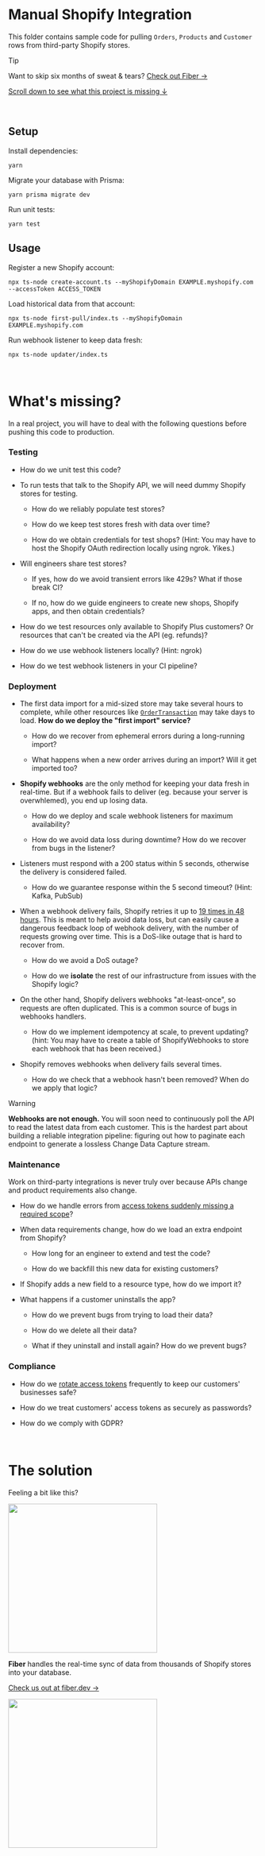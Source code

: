 # Manual Shopify Integration

This folder contains sample code for pulling `Orders`, `Products` and `Customer` rows from
third-party Shopify stores.

> [!TIP]
>
> Want to skip six months of sweat & tears?
> [Check out Fiber &rarr;](https://fiber.dev)

[Scroll down to see what this project is missing &darr;](#whats-missing)

<br />

## Setup

Install dependencies:

`yarn`

Migrate your database with Prisma:

`yarn prisma migrate dev`

Run unit tests:

`yarn test`

## Usage

Register a new Shopify account:

`npx ts-node create-account.ts --myShopifyDomain EXAMPLE.myshopify.com
--accessToken ACCESS_TOKEN`

Load historical data from that account:

`npx ts-node first-pull/index.ts --myShopifyDomain EXAMPLE.myshopify.com`

Run webhook listener to keep data fresh:

`npx ts-node updater/index.ts`

<br />

# What's missing?

In a real project, you will have to deal with the following questions before
pushing this code to production.

### Testing

- How do we unit test this code?

- To run tests that talk to the Shopify API, we will need dummy Shopify stores
  for testing.

  - How do we reliably populate test stores?

  - How do we keep test stores fresh with data over time?

  - How do we obtain credentials for test shops? (Hint: You may have to host the
    Shopify OAuth redirection locally using ngrok. Yikes.)

- Will engineers share test stores?

  - If yes, how do we avoid transient errors like 429s? What if those break CI?

  - If no, how do we guide engineers to create new shops, Shopify apps, and then
    obtain credentials?

- How do we test resources only available to Shopify Plus customers? Or
  resources that can't be created via the API (eg. refunds)?

- How do we use webhook listeners locally? (Hint: ngrok)

- How do we test webhook listeners in your CI pipeline?

### Deployment

- The first data import for a mid-sized store may take several hours to
  complete, while other resources like
  [`OrderTransaction`](https://shopify.dev/docs/api/admin-rest/2023-07/resources/transaction)
  may take days to load. **How do we deploy the "first import" service?**

  - How do we recover from ephemeral errors during a long-running import?

  - What happens when a new order arrives during an import? Will it get imported
    too?

- **Shopify webhooks** are the only method for keeping your data fresh in
  real-time. But if a webhook fails to deliver (eg. because your server is
  overwhlemed), you end up losing data.

  - How do we deploy and scale webhook listeners for maximum availability?

  - How do we avoid data loss during downtime? How do we recover from bugs in
    the listener?

- Listeners must respond with a 200 status within 5 seconds, otherwise the
  delivery is considered failed.

  - How do we guarantee response within the 5 second timeout? (Hint: Kafka,
    PubSub)

- When a webhook delivery fails, Shopify retries it up to [19 times in 48
  hours](https://shopify.dev/docs/apps/webhooks/configuration/https#retry-frequency).
  This is meant to help avoid data loss, but can easily cause a dangerous feedback
  loop of webhook delivery, with the number of requests growing over time. This is
  a DoS-like outage that is hard to recover from.

  - How do we avoid a DoS outage?

  - How do we **isolate** the rest of our infrastructure from issues with the
    Shopify logic?

- On the other hand, Shopify delivers webhooks "at-least-once", so requests are often duplicated. This is a common source of bugs in webhooks handlers.

  - How do we implement idempotency at scale, to prevent updating? (hint: You may have to create a table of ShopifyWebhooks to store each webhook that has been received.)

- Shopify removes webhooks when delivery fails several times.

  - How do we check that a webhook hasn't been removed? When do we apply that
    logic?

> [!WARNING]
>
> **Webhooks are not enough.** You will soon need to continuously poll the API
> to read the latest data from each customer. This is the hardest part about
> building a reliable integration pipeline: figuring out how to paginate each
> endpoint to generate a lossless Change Data Capture stream.

### Maintenance

Work on third-party integrations is never truly over because APIs change and product requirements also change.

- How do we handle errors from [access tokens suddenly missing a required scope](https://shopify.dev/docs/apps/store/data-protection/protected-customer-data)?

- When data requirements change, how do we load an extra endpoint from Shopify?

  - How long for an engineer to extend and test the code?

  - How do we backfill this new data for existing customers?

- If Shopify adds a new field to a resource type, how do we import it?

- What happens if a customer uninstalls the app?

  - How do we prevent bugs from trying to load their data?

  - How do we delete all their data?

  - What if they uninstall and install again? How do we prevent bugs?

### Compliance

- How do we [rotate access
  tokens](https://shopify.dev/docs/apps/auth/oauth/rotate-revoke-client-credentials)
  frequently to keep our customers' businesses safe?

- How do we treat customers' access tokens as securely as passwords?

- How do we comply with GDPR?

<br />

# The solution

Feeling a bit like this?

<img
src="https://media2.giphy.com/media/6AaB96ZVrUN0I/200.gif?cid=5a38a5a2cvtd186ebfqw6h0fwqzxdspmxjw63cc2tp6cqyb2&ep=v1_gifs_search&rid=200.gif&ct=g"
width="300"/>

**Fiber** handles the real-time sync of data from thousands of Shopify stores into your database.

[Check us out at fiber.dev &rarr;](https://fiber.dev)

<img
src="https://media0.giphy.com/media/3osxYamKD88c6pXdfO/giphy.gif?cid=5a38a5a2imendkpac5mx275yetn0fllilo25hvdkld20x0dp&ep=v1_gifs_search&rid=giphy.gif&ct=g"
width="300" />
